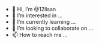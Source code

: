- 👋 Hi, I’m @12lisan
- 👀 I’m interested in ...
- 🌱 I’m currently learning ...
- 💞️ I’m looking to collaborate on ...
- 📫 How to reach me ...

<!---
12lisan/12lisan is a ✨ special ✨ repository because its `README.md` (this file) appears on your GitHub profile.
You can click the Preview link to take a look at your changes.
--->
